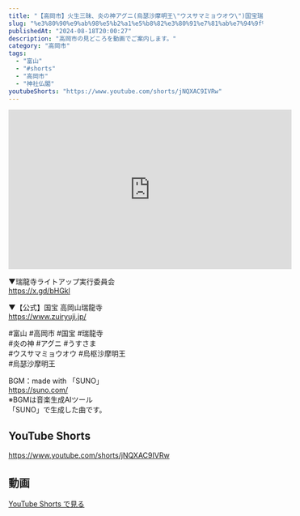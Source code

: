 ```yaml
---
title: "【高岡市】火生三昧、炎の神アグニ(烏瑟沙摩明王\"ウスサマミョウオウ\")国宝瑞龍寺 #shorts"
slug: "%e3%80%90%e9%ab%98%e5%b2%a1%e5%b8%82%e3%80%91%e7%81%ab%e7%94%9f%e4%b8%89%e6%98%a7%e3%80%81%e7%82%8e%e3%81%ae%e7%a5%9e%e3%82%a2%e3%82%b0%e3%83%8b%e7%83%8f%e7%91%9f%e6%b2%99%e6%91%a9%e6%98%8e%e7%8e%8b"
publishedAt: "2024-08-18T20:00:27"
description: "高岡市の見どころを動画でご案内します。"
category: "高岡市"
tags: 
  - "富山"
  - "#shorts"
  - "高岡市"
  - "神社仏閣"
youtubeShorts: "https://www.youtube.com/shorts/jNQXAC9IVRw"
---
```


<iframe width="560" height="315" src="https://www.youtube.com/embed/ZrZraLe6IIM" frameborder="0" allowfullscreen></iframe>

▼瑞龍寺ライトアップ実行委員会<br />
https://x.gd/bHGkl

▼【公式】国宝 高岡山瑞龍寺<br />
https://www.zuiryuji.jp/

#富山 #高岡市 #国宝 #瑞龍寺<br />
#炎の神 #アグニ #うすさま<br />
#ウスサマミョウオウ #烏枢沙摩明王<br />
#烏瑟沙摩明王

BGM：made with 「SUNO」<br />
https://suno.com/<br />
※BGMは音楽生成AIツール<br />
「SUNO」で生成した曲です。

## YouTube Shorts

https://www.youtube.com/shorts/jNQXAC9IVRw

## 動画

[YouTube Shorts で見る](https://www.youtube.com/shorts/jNQXAC9IVRw)

